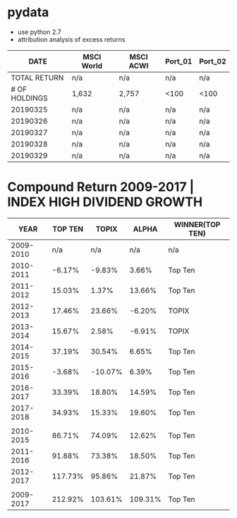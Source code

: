 # pydata
- use python 2.7
- attribution analysis of excess returns

| DATE | MSCI World | MSCI ACWI | Port_01 | Port_02 |
| --- | --- | --- | --- | --- |
| TOTAL RETURN | n/a | n/a | n/a | n/a |
| # OF HOLDINGS | 1,632 | 2,757 | <100 | <100 |
| 20190325 | n/a | n/a | n/a | n/a |
| 20190326 | n/a | n/a | n/a | n/a |
| 20190327 | n/a | n/a | n/a | n/a |
| 20190328 | n/a | n/a | n/a | n/a |
| 20190329 | n/a | n/a | n/a | n/a |


# Compound Return 2009-2017 | INDEX HIGH DIVIDEND GROWTH
| YEAR | TOP TEN | TOPIX | ALPHA | WINNER(TOP TEN) |
| --- | --- | --- | --- | --- |
| 2009-2010 | n/a | n/a | n/a | n/a |
| 2010-2011 | -6.17% | -9.83% | 3.66% | Top Ten |
| 2011-2012 | 15.03% | 1.37% | 13.66% | Top Ten |
| 2012-2013 | 17.46% | 23.66% | -6.20% | TOPIX |
| 2013-2014 | 15.67% | 2.58% | -6.91% | TOPIX |
| 2014-2015 | 37.19% | 30.54% | 6.65% | Top Ten |
| 2015-2016 | -3.68% | -10.07% | 6.39% | Top Ten |
| 2016-2017 | 33.39% | 18.80% | 14.59% | Top Ten |
| 2017-2018 | 34.93% | 15.33% | 19.60% | Top Ten |
|  |  |  |  |  |
| 2010-2015 | 86.71% | 74.09% | 12.62% | Top Ten |
| 2011-2016 | 91.88% | 73.38% | 18.50% | Top Ten |
| 2012-2017 | 117.73% | 95.86% | 21.87% | Top Ten |
|  |  |  |  |  |
| 2009-2017 | 212.92% | 103.61% | 109.31% | Top Ten |
